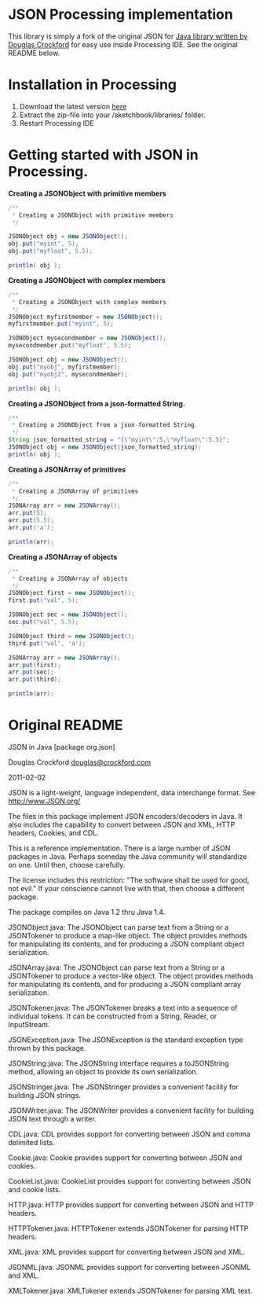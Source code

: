 # JSON Processing implementation

This library is simply a fork of the original JSON for [Java library written by Douglas Crockford](https://github.com/douglascrockford/JSON-java) for easy use inside Processing IDE. See the original README below.

# Installation in Processing

1. Download the latest version [here](https://github.com/agoransson/JSON-processing/downloads)
2. Extract the zip-file into your /sketchbook/libraries/ folder.
3. Restart Processing IDE

# Getting started with JSON in Processing.

**Creating a JSONObject with primitive members**

``` java
/**
 * Creating a JSONObject with primitive members
 */

JSONObject obj = new JSONObject();
obj.put("myint", 5);
obj.put("myfloat", 5.5);

println( obj );
```

**Creating a JSONObject with complex members**

``` java
/**
 * Creating a JSONObject with complex members
 */
JSONObject myfirstmember = new JSONObject();
myfirstmember.put("myint", 5);

JSONObject mysecondmember = new JSONObject();
mysecondmember.put("myfloat", 5.5);

JSONObject obj = new JSONObject();
obj.put("myobj", myfirstmember);
obj.put("myobj2", mysecondmember);

println( obj );
```

**Creating a JSONObject from a json-formatted String.**

``` java
/**
 * Creating a JSONObject from a json-formatted String.
 */
String json_formatted_string = "{\"myint\":5,\"myfloat\":5.5}";
JSONObject obj = new JSONObject(json_formatted_string);
println( obj );
```

**Creating a JSONArray of primitives**

``` java
/**
 * Creating a JSONArray of primitives
 */
JSONArray arr = new JSONArray();
arr.put(5);
arr.put(5.5);
arr.put('a');

println(arr);
```

**Creating a JSONArray of objects**

``` java
/**
 * Creating a JSONArray of objects
 */
JSONObject first = new JSONObject();
first.put("val", 5);

JSONObject sec = new JSONObject();
sec.put("val", 5.5);

JSONObject third = new JSONObject();
third.put("val", 'a');

JSONArray arr = new JSONArray();
arr.put(first);
arr.put(sec);
arr.put(third);

println(arr);
```

# Original README

JSON in Java [package org.json]

Douglas Crockford
douglas@crockford.com

2011-02-02


JSON is a light-weight, language independent, data interchange format.
See http://www.JSON.org/

The files in this package implement JSON encoders/decoders in Java. 
It also includes the capability to convert between JSON and XML, HTTP 
headers, Cookies, and CDL. 

This is a reference implementation. There is a large number of JSON packages
in Java. Perhaps someday the Java community will standardize on one. Until 
then, choose carefully.

The license includes this restriction: "The software shall be used for good, 
not evil." If your conscience cannot live with that, then choose a different
package.

The package compiles on Java 1.2 thru Java 1.4.


JSONObject.java: The JSONObject can parse text from a String or a JSONTokener
to produce a map-like object. The object provides methods for manipulating its
contents, and for producing a JSON compliant object serialization.

JSONArray.java: The JSONObject can parse text from a String or a JSONTokener
to produce a vector-like object. The object provides methods for manipulating 
its contents, and for producing a JSON compliant array serialization.

JSONTokener.java: The JSONTokener breaks a text into a sequence of individual
tokens. It can be constructed from a String, Reader, or InputStream.

JSONException.java: The JSONException is the standard exception type thrown
by this package.


JSONString.java: The JSONString interface requires a toJSONString method, 
allowing an object to provide its own serialization.

JSONStringer.java: The JSONStringer provides a convenient facility for 
building JSON strings.

JSONWriter.java: The JSONWriter provides a convenient facility for building 
JSON text through a writer.
 

CDL.java: CDL provides support for converting between JSON and comma
delimited lists.

Cookie.java: Cookie provides support for converting between JSON and cookies.

CookieList.java: CookieList provides support for converting between JSON and
cookie lists.

HTTP.java: HTTP provides support for converting between JSON and HTTP headers.

HTTPTokener.java: HTTPTokener extends JSONTokener for parsing HTTP headers.

XML.java: XML provides support for converting between JSON and XML.

JSONML.java: JSONML provides support for converting between JSONML and XML.

XMLTokener.java: XMLTokener extends JSONTokener for parsing XML text.